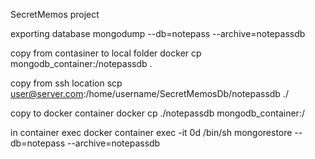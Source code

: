 SecretMemos project

exporting database
mongodump --db=notepass --archive=notepassdb

copy from contasiner to local folder
docker cp mongodb_container:/notepassdb .

copy from ssh location
scp user@server.com:/home/username/SecretMemosDb/notepassdb ./

copy to docker container
docker cp ./notepassdb mongodb_container:/

in container exec
docker container exec -it 0d /bin/sh
mongorestore --db=notepass --archive=notepassdb
